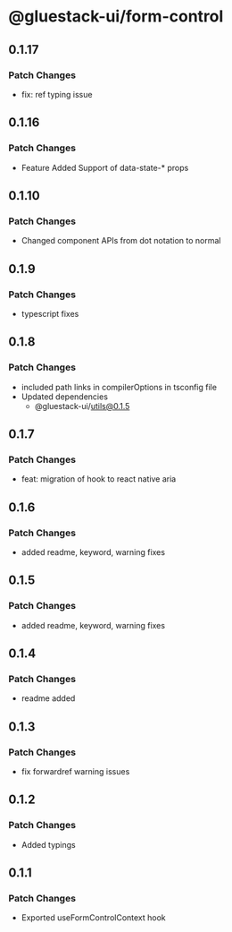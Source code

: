 # @gluestack-ui/form-control

## 0.1.17

### Patch Changes

- fix: ref typing issue

## 0.1.16

### Patch Changes

- Feature
  Added Support of data-state-\* props

## 0.1.10

### Patch Changes

- Changed component APIs from dot notation to normal

## 0.1.9

### Patch Changes

- typescript fixes

## 0.1.8

### Patch Changes

- included path links in compilerOptions in tsconfig file
- Updated dependencies
  - @gluestack-ui/utils@0.1.5

## 0.1.7

### Patch Changes

- feat: migration of hook to react native aria

## 0.1.6

### Patch Changes

- added readme, keyword, warning fixes

## 0.1.5

### Patch Changes

- added readme, keyword, warning fixes

## 0.1.4

### Patch Changes

- readme added

## 0.1.3

### Patch Changes

- fix forwardref warning issues

## 0.1.2

### Patch Changes

- Added typings

## 0.1.1

### Patch Changes

- Exported useFormControlContext hook
